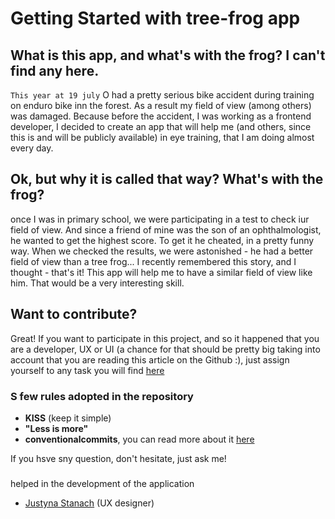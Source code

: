 # Getting Started with tree-frog app

## What is this app, and what's with the frog? I can't find any here.
`This year at 19 july` O had a pretty serious bike accident during training on enduro bike inn the forest.
As a result my field of view (among others) was damaged. Because before the accident,
I was working as a frontend developer, I decided to create an app that will help me (and others, since this is and will be publicly available)
in eye training, that I am doing almost every day.

## Ok, but why it is called that way? What's with the frog?

once I was in primary school, we were participating in a test to check iur field of view. 
And since a friend of mine was the son of an ophthalmologist, he wanted to get the highest score. To get it he cheated,
in a pretty funny way. When we checked the results, we were astonished - he had a better field of view than a tree frog...
I recently remembered this story, and I thought - that's it! This app will help me to have a similar field of view like him.
That would be a very interesting skill.

## Want to contribute?

Great! If you want to participate in this project, and so it happened that you are a developer, UX or UI (a chance for that
should be pretty big taking into account that you are reading this article on the Github :), just assign yourself to any task you will find
[here](https://github.com/mateuszkornecki/tree-frog/issues)

### S few rules adopted in the repository
- **KISS** (keep it simple)
 - **"Less is more"**
- **conventionalcommits**, you can read more about it [here](https://www.conventionalcommits.org)

If you hsve sny question, don't hesitate, just ask me! 

### 
helped in the development of the application
- [Justyna Stanach](https://pl.linkedin.com/in/justyna-stanach-45428814b) (UX designer)
